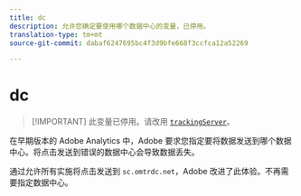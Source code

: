 ```yaml
---
title: dc
description: 允许您确定要使用哪个数据中心的变量，已停用。
translation-type: tm+mt
source-git-commit: dabaf6247695bc4f3d9bfe668f3ccfca12a52269

---
```



# dc

>[!IMPORTANT] 此变量已停用。请改用 [`trackingServer`](trackingserver.md)。

在早期版本的 Adobe Analytics 中，Adobe 要求您指定要将数据发送到哪个数据中心。将点击发送到错误的数据中心会导致数据丢失。

通过允许所有实施将点击发送到 `sc.omtrdc.net`，Adobe 改进了此体验。不再需要指定数据中心。
